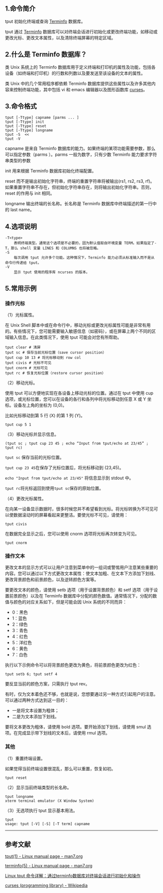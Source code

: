 ## 1.命令简介
tput 初始化终端或查询 [Terminfo](https://man7.org/linux/man-pages/man5/terminfo.5.html) 数据库。

tput 通过 [Terminfo](https://man7.org/linux/man-pages/man5/terminfo.5.html) 数据库可以对终端会话进行初始化或更改终端功能，如移动或更改光标、更改文本属性，以及清除终端屏幕的特定区域。

## 2.什么是 Terminfo 数据库？
类 Unix 系统上的 Terminfo 数据库用于定义终端和打印机的属性及功能，包括各设备（如终端和打印机）的行数和列数以及要发送至该设备的文本的属性。

类 Unix 中的几个常用程序都依赖 Terminfo 数据库提供这些属性以及许多其他内容来控制终端功能，其中包括 vi 和 emacs 编辑器以及图形函数库 [curses](https://en.wikipedia.org/wiki/Curses_(programming_library))。

## 3.命令格式
```shell
tput [-Ttype] capname [parms ... ]
tput [-Ttype] init
tput [-Ttype] reset
tput [-Ttype] longname
tput -S  <<
tput -V
```
capname 是来自 Terminfo 数据库的能力。如果终端的某项功能需要参数，那么可以指定参数（parms ）。parms 一般为数字，只有少数 Terminfo 能力要求字符串类型的参数

init 用来根据 Terminfo 数据库初始化终端配置。

reset 而不是输出初始化字符串，终端的重置字符串将被输出(rs1, rs2, rs3, rf)。如果重置字符串不存在，但初始化字符串存在，则将输出初始化字符串。否则，reset 的作用与 init 相同。

longname 输出终端的长名称。长名称是 Terminfo 数据库中终端描述的第一行中的 last name。

## 4.选项说明
```shell
-T<type>
	表明终端类型。通常这个选项是不必要的，因为默认值取自环境变量 TERM。如果指定了-T，那么 shell 变量 LINES 和 COLUMNS 也将被忽略。
-S
	每次调用 tput 允许多个功能。这种情况下，Terminfo 能力必须从标准输入而不是从命令行传递给 tput。
-V
	显示 tput 使用的程序库 ncurses 的版本。
```

## 5.常用示例
### 操作光标
（1）光标属性。

在 Unix Shell 脚本中或在命令行中，移动光标或更改光标属性可能是非常有用的。有些情况下，您可能需要输入敏感信息（如密码），或在屏幕上两个不同的区域输入信息。在此类情况下，使用 tput 可能会对您有所帮助。
```shell
tput clear # 清屏
tput sc # 保存当前光标位置（save cursor position）
tput cup 10 13 # 将光标移动到 row col
tput civis # 光标不可见
tput cnorm # 光标可见
tput rc # 恢复光标位置（restore cursor position）
```

（2）移动光标。

使用 tput 可以方便地实现在各设备上移动光标的位置。通过在 tput 中使用 cup 选项，或光标位置，您可以在设备的各行和各列中将光标移动到任意 X 或 Y 坐标。设备左上角的坐标为 (0,0)。

比如光标移动到第 5 行 (X) 的第 1 列 (Y)。
```shell
tput cup 5 1
```
（3）移动光标并显示信息。
```shell
(tput sc ; tput cup 23 45 ; echo “Input from tput/echo at 23/45” ; tput rc)
```
`tput sc` 保存当前的光标位置。

`tput cup 23 45`在保存了光标位置后，将光标移动到 (23,45)。

`echo "Input from tput/echo at 23/45"` 将信息显示到 stdout 中。

`tput rc`将光标返回到使用`tput sc`保存的原始位置。

（4）更改光标属性。

在向某一设备显示数据时，很多时候您并不希望看到光标。将光标转换为不可见可以使数据滚动时的屏幕看起来更整洁。要使光标不可见，请使用：
```shell
tput civis
```
在数据完全显示之后，您可以使用 cnorm 选项将光标再次转变为可见。
```shell
tput cnorm
```
### 操作文本
更改文本的显示方式可以让用户注意到菜单中的一组词或警惕用户注意某些重要的内容。您可以通过以下方式更改文本属性：使文本加粗、在文本下方添加下划线、更改背景颜色和前景颜色，以及逆转颜色方案等。

要更改文本的颜色，请使用 setb 选项（用于设置背景颜色）和 setf 选项（用于设置前景颜色）以及在 Terminfo 数据库中分配的颜色数值。通常情况下，分配的数值与颜色的对应关系如下，但是可能会因 Unix 系统的不同而异：

- 0：黑色
- 1：蓝色
- 2：绿色
- 3：青色
- 4：红色
- 5：洋红色
- 6：黄色
- 7：白色

执行以下示例命令可以将背景颜色更改为黄色，将前景颜色更改为红色：
```shell
tput setb 6; tput setf 4
```
要反显当前的颜色方案，只需执行 tput rev。

有时，仅为文本着色还不够，也就是说，您想要通过另一种方式引起用户的注意。可以通过两种方式达到这一目的：
- 一是将文本设置为粗体；
- 二是为文本添加下划线。

要将文本更改为粗体，请使用 bold 选项。要开始添加下划线，请使用 smul 选项。在完成显示带下划线的文本后，请使用 rmul 选项。

### 其他
（1）重置终端设置。

如果觉得当前终端设置很混乱，那么可以重置，恢复如初。
```shell
tput reset
```

（2）显示当前终端类型的长名称。
```shell
tput longname
xterm terminal emulator (X Window System)
```
（3）无选项执行 tput 显示基本用法。
```shell
tput
usage: tput [-V] [-S] [-T term] capname
```

---
## 参考文献
[tput(1) - Linux manual page - man7.org](https://man7.org/linux/man-pages/man1/tput.1.html)

[terminfo(5) - Linux manual page - man7.org](https://man7.org/linux/man-pages/man5/terminfo.5.html)

[Linux tput 命令详解：通过terminfo数据库对终端会话进行初始化和操作](https://wangchujiang.com/linux-command/c/tput.html)

[curses (programming library) - Wikipedia](https://en.wikipedia.org/wiki/Curses_(programming_library))
